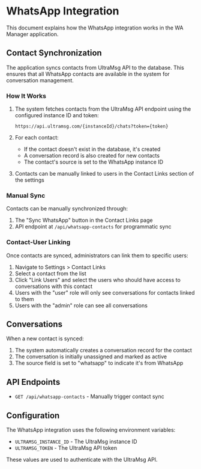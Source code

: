 # WhatsApp Integration

This document explains how the WhatsApp integration works in the WA Manager application.

## Contact Synchronization

The application syncs contacts from UltraMsg API to the database. This ensures that all WhatsApp contacts are available in the system for conversation management.

### How It Works

1. The system fetches contacts from the UltraMsg API endpoint using the configured instance ID and token:

   ```
   https://api.ultramsg.com/{instanceId}/chats?token={token}
   ```

2. For each contact:

   - If the contact doesn't exist in the database, it's created
   - A conversation record is also created for new contacts
   - The contact's source is set to the WhatsApp instance ID

3. Contacts can be manually linked to users in the Contact Links section of the settings

### Manual Sync

Contacts can be manually synchronized through:

1. The "Sync WhatsApp" button in the Contact Links page
2. API endpoint at `/api/whatsapp-contacts` for programmatic sync

### Contact-User Linking

Once contacts are synced, administrators can link them to specific users:

1. Navigate to Settings > Contact Links
2. Select a contact from the list
3. Click "Link Users" and select the users who should have access to conversations with this contact
4. Users with the "user" role will only see conversations for contacts linked to them
5. Users with the "admin" role can see all conversations

## Conversations

When a new contact is synced:

1. The system automatically creates a conversation record for the contact
2. The conversation is initially unassigned and marked as active
3. The source field is set to "whatsapp" to indicate it's from WhatsApp

## API Endpoints

- `GET /api/whatsapp-contacts` - Manually trigger contact sync

## Configuration

The WhatsApp integration uses the following environment variables:

- `ULTRAMSG_INSTANCE_ID` - The UltraMsg instance ID
- `ULTRAMSG_TOKEN` - The UltraMsg API token

These values are used to authenticate with the UltraMsg API.
